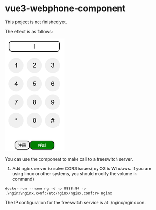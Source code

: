 # vue3-webphone-component

This project is not finished yet.

The effect is as follows:

![alt text](./images/image-20241114190729260.png)

You can use the component to make call to a freeswitch server.



1. Add nginx server to solve CORS issues(my OS is Windows. If you are using linux or other systems, you should modify the volume in command)

```
docker run --name ng -d -p 8888:80 -v .\nginx\nginx.conf:/etc/nginx/nginx.conf:ro nginx
```

 The IP configuration for the freeswitch service is at ./nginx/nginx.con.

